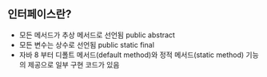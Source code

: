 ## 인터페이스란?

* 모든 메서드가 추상 메서드로 선언됨 public abstract
* 모든 변수는 상수로 선언됨 public static final
* 자바 8 부터 디폴트 메서드(default method)와 정적 메서드(static method) 기능의 제공으로 일부 구현 코드가 있음